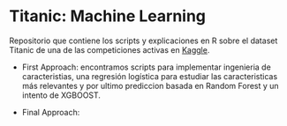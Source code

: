 # Titanic: Machine Learning 

Repositorio que contiene los scripts y explicaciones en R sobre el dataset Titanic de una de las competiciones activas en [Kaggle](https://www.kaggle.com/c/titanic).

* First Approach: encontramos scripts para implementar ingenieria de caracteristias, una regresión logística para estudiar las caracteristicas más relevantes y por ultimo prediccion basada en Random Forest y un intento de XGBOOST. 

* Final Approach: